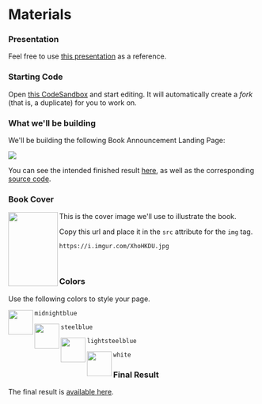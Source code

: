 # Materials

### Presentation

Feel free to use [this presentation](https://docs.google.com/presentation/d/16YETqoE0T2QqjpjdD9O2wD534sT6Lckj17gTqh-4y6g/edit#slide=id.g71ae2059be_0_33) as a reference.

### Starting Code

Open [this CodeSandbox](https://codesandbox.io/s/webinar-base-template-xxs3k) and start editing. It will automatically create a *fork* (that is, a duplicate) for you to work on.

### What we'll be building

We'll be building the following Book Announcement Landing Page:

<img src="https://i.imgur.com/t7bqMEl.jpg">

You can see the intended finished result [here](https://6kpl9.csb.app/), as well as the corresponding [source code](https://codesandbox.io/s/webinar-html-css-simplified-ihrbx).

### Book Cover

<img align="left" width="100" height="150" src="https://i.imgur.com/XhoHKDU.jpg">

This is the cover image we'll use to illustrate the book.

Copy this url and place it in the `src` attribute for the `img` tag.

```
https://i.imgur.com/XhoHKDU.jpg
```

<br>

### Colors

Use the following colors to style your page.

<img align="left" width="50" height="50" src="https://placehold.it/50/191970/ffffff?text=+">

```
midnightblue
```

<img align="left" width="50" height="50" src="https://placehold.it/50/4682b4/ffffff?text=+">

```
steelblue
```

<img align="left" width="50" height="50" src="https://placehold.it/50/b0c4de/ffffff?text=+">

```
lightsteelblue
```

<img align="left" width="50" height="50" src="https://placehold.it/50/ffffff/ffffff?text=+">

```
white
```

### Final Result

The final result is [available here](https://codesandbox.io/s/webinar-base-template-eyytc).
